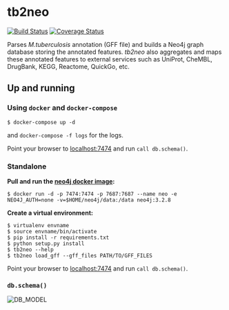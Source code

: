 # tb2neo

[![Build Status](https://travis-ci.org/COMBAT-TB/tb2neo.svg?branch=master)](https://travis-ci.org/COMBAT-TB/tb2neo) [![Coverage Status](https://coveralls.io/repos/github/COMBAT-TB/gff2neo/badge.svg?branch=master)](https://coveralls.io/github/COMBAT-TB/gff2neo?branch=master)

Parses *M.tuberculosis* annotation (GFF file) and builds a Neo4j graph 
database storing the annotated features. *tb2neo* also aggregates and maps 
these annotated features to external services such as UniProt, CheMBL, 
DrugBank, KEGG, Reactome, QuickGo, etc.

## Up and running

### Using `docker` and `docker-compose`

```
$ docker-compose up -d
```
and `docker-compose -f logs` for the logs.

Point your browser to [localhost:7474](http://0.0.0.0:7474) and run `call db.schema()`.

### Standalone

**Pull and run the [neo4j docker image](https://hub.docker.com/_/neo4j/):**

```
$ docker run -d -p 7474:7474 -p 7687:7687 --name neo -e NEO4J_AUTH=none -v=$HOME/neo4j/data:/data neo4j:3.2.8
```

**Create a virtual environment:**

```
$ virtualenv envname
$ source envname/bin/activate
$ pip install -r requirements.txt
$ python setup.py install
$ tb2neo --help
$ tb2neo load_gff --gff_files PATH/TO/GFF_FILES
```

Point your browser to [localhost:7474](http://localhost:7474]) and run `call db.schema()`.

### `db.schema()`

![DB_MODEL](https://raw.githubusercontent.com/COMBAT-TB/tb2neo/master/images/dbschema_.png)

